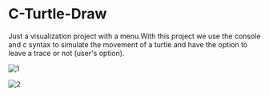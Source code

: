 # C-Turtle-Draw

Just a visualization project with a menu.With this project we use the console and c syntax to simulate the movement of a turtle
and have the option to leave a trace or not (user's option).

![1](https://user-images.githubusercontent.com/101247386/226636518-c1ffc16f-513b-4f32-ac64-098c75d7d4cf.png)

![2](https://user-images.githubusercontent.com/101247386/226636569-77256fbd-d795-4d72-9ce8-d2e2b8b9cf7d.png)
